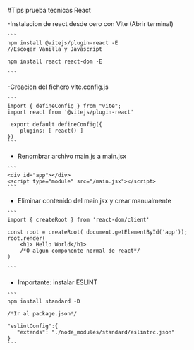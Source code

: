 #Tips prueba tecnicas React

-Instalacion de react desde cero con Vite (Abrir terminal)

````
```
npm install @vitejs/plugin-react -E
//Escoger Vanilla y Javascript

npm install react react-dom -E

```
````

-Creacion del fichero vite.config.js

````
```
import { defineConfig } from "vite";
import react from '@vitejs/plugin-react'

 export default defineConfig({ 
    plugins: [ react() ] 
})
```
````

- Renombrar archivo main.js a main.jsx

````
```
<div id="app"></div>
<script type="module" src="/main.jsx"></script>
```
````

- Eliminar contenido del main.jsx y crear manualmente

````
```
import { createRoot } from 'react-dom/client'

const root = createRoot( document.getElementById('app'));
root.render(
    <h1> Hello World</h1>
    /*O algun componente normal de react*/
)

```
````

- Importante: instalar ESLINT
````
```
npm install standard -D

/*Ir al package.json*/

"eslintConfig":{
   "extends": "./node_modules/standard/eslintrc.json"
}
```
````
